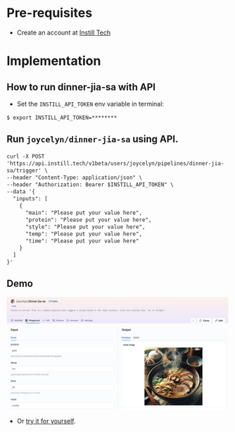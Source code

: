 # Pre-requisites
- Create an account at [Instill Tech](https://www.instill.tech)

# Implementation
## How to run dinner-jia-sa with API
- Set the `INSTILL_API_TOKEN` env variable in terminal:
```
$ export INSTILL_API_TOKEN=********
```


## Run `joycelyn/dinner-jia-sa` using API.
```
curl -X POST 'https://api.instill.tech/v1beta/users/joycelyn/pipelines/dinner-jia-sa/trigger' \
--header "Content-Type: application/json" \
--header "Authorization: Bearer $INSTILL_API_TOKEN" \
--data '{
  "inputs": [
    {
      "main": "Please put your value here",
      "protein": "Please put your value here",
      "style": "Please put your value here",
      "temp": "Please put your value here",
      "time": "Please put your value here"
    }
  ]
}'

```

## Demo
![Dinner Jia Sa demo](../imgs/pipeline-demo.png?raw=true)
- Or [try it for yourself](https://instill.tech/joycelyn/pipelines/dinner-jia-sa/playground). 